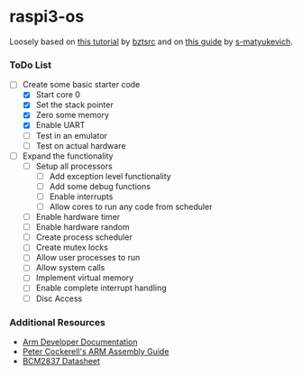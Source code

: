 # raspi3-os
Loosely based on [this tutorial](https://github.com/bztsrc/raspi3-tutorial) by [bztsrc](https://github.com/bztsrc)
and on [this guide](https://github.com/s-matyukevich/raspberry-pi-os) by [s-matyukevich](https://github.com/s-matyukevich).

### ToDo List
- [ ] Create some basic starter code
  - [x] Start core 0
  - [x] Set the stack pointer
  - [x] Zero some memory
  - [x] Enable UART
  - [ ] Test in an emulator
  - [ ] Test on actual hardware
- [ ] Expand the functionality
  - [ ] Setup all processors
    - [ ] Add exception level functionality
    - [ ] Add some debug functions
    - [ ] Enable interrupts
    - [ ] Allow cores to run any code from scheduler
  - [ ] Enable hardware timer
  - [ ] Enable hardware random
  - [ ] Create process scheduler
  - [ ] Create mutex locks
  - [ ] Allow user processes to run
  - [ ] Allow system calls
  - [ ] Implement virtual memory
  - [ ] Enable complete interrupt handling
  - [ ] Disc Access

### Additional Resources
- [Arm Developer Documentation](https://developer.arm.com/)
- [Peter Cockerell's ARM Assembly Guide](http://www.peter-cockerell.net/aalp/html/ch-3.html)
- [BCM2837 Datasheet](https://www.albany.edu/faculty/dsaha/teach/2018Fall_CEN553/others/BCM2837_datasheet.pdf)
